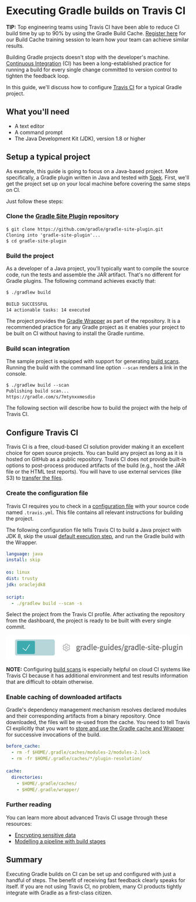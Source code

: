 # Executing Gradle builds on Travis CI

**TIP:** Top engineering teams using Travis CI have been able to reduce CI build time by up to 90% by using the Gradle Build Cache. [Register here](https://gradle.org/training/#build-cache-deep-dive) for our Build Cache training session to learn how your team can achieve similar results.

Building Gradle projects doesn't stop with the developer's machine. [Continuous Integration](https://en.wikipedia.org/wiki/Continuous_integration) (CI) has been a long-established practice for running a build for every single change committed to version control to tighten the feedback loop.

In this guide, we'll discuss how to configure [Travis CI](https://travis-ci.org/) for a typical Gradle project.

## What you'll need

* A text editor
* A command prompt
* The Java Development Kit (JDK), version 1.8 or higher

## Setup a typical project

As example, this guide is going to focus on a Java-based project. More specifically, a Gradle plugin written in Java and tested with [Spek](https://www.spekframework.org/). First, we'll get the project set up on your local machine before covering the same steps on CI.

Just follow these steps:

### Clone the [Gradle Site Plugin](https://github.com/gradle/gradle-site-plugin) repository

```shell
$ git clone https://github.com/gradle/gradle-site-plugin.git
Cloning into 'gradle-site-plugin'...
$ cd gradle-site-plugin
```

### Build the project

As a developer of a Java project, you'll typically want to compile the source code, run the tests and assemble the JAR artifact. That's no different for Gradle plugins. The following command achieves exactly that:

```shell
$ ./gradlew build

BUILD SUCCESSFUL
14 actionable tasks: 14 executed
```

The project provides the [Gradle Wrapper](gradle_wrapper.adoc#gradle_wrapper_reference) as part of the repository. It is a recommended practice for any Gradle project as it enables your project to be built on CI without having to install the Gradle runtime.

### Build scan integration

The sample project is equipped with support for generating [build scans](https://scans.gradle.com/). Running the build with the command line option `--scan` renders a link in the console.

```shell
$ ./gradlew build --scan
Publishing build scan...
https://gradle.com/s/7mtynxxmesdio
```

The following section will describe how to build the project with the help of Travis CI.

## Configure Travis CI

Travis CI is a free, cloud-based CI solution provider making it an excellent choice for open source projects. You can build any project as long as it is hosted on GitHub as a public repository. Travis CI does not provide built-in options to post-process produced artifacts of the build (e.g., host the JAR file or the HTML test reports). You will have to use external services (like S3) to [transfer the files](https://docs.travis-ci.com/user/uploading-artifacts/).

### Create the configuration file

Travis CI requires you to check in a [configuration file](https://docs.travis-ci.com/user/customizing-the-build/) with your source code named `.travis.yml`. This file contains all relevant instructions for building the project.

The following configuration file tells Travis CI to build a Java project with JDK 8, skip the usual [default execution step](https://docs.travis-ci.com/user/customizing-the-build/#Skipping-the-Installation-Step), and run the Gradle build with the Wrapper.

```yaml
language: java
install: skip

os: linux
dist: trusty
jdk: oraclejdk8

script:
  - ./gradlew build --scan -s
```

Select the project from the Travis CI profile. After activating the repository from the dashboard, the project is ready to be built with every single commit.

![Enabling a project](images/travis-enable-project.png)

**NOTE:** Configuring [build scans](https://scans.gradle.com/) is especially helpful on cloud CI systems like Travis CI because it has additional environment and test results information that are difficult to obtain otherwise.

### Enable caching of downloaded artifacts

Gradle's dependency management mechanism resolves declared modules and their corresponding artifacts from a binary repository. Once downloaded, the files will be re-used from the cache. You need to tell Travis CI explicitly that you want to [store and use the Gradle cache and Wrapper](https://docs.travis-ci.com/user/languages/java/#Caching) for successive invocations of the build.

```yaml
before_cache:
  - rm -f $HOME/.gradle/caches/modules-2/modules-2.lock
  - rm -fr $HOME/.gradle/caches/*/plugin-resolution/

cache:
  directories:
    - $HOME/.gradle/caches/
    - $HOME/.gradle/wrapper/
```

### Further reading

You can learn more about advanced Travis CI usage through these resources:

* [Encrypting sensitive data](https://docs.travis-ci.com/user/encryption-keys/)
* [Modelling a pipeline with build stages](https://docs.travis-ci.com/user/build-stages/)

## Summary

Executing Gradle builds on CI can be set up and configured with just a handful of steps. The benefit of receiving fast feedback clearly speaks for itself. If you are not using Travis CI, no problem, many CI products tightly integrate with Gradle as a first-class citizen.
